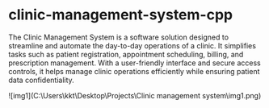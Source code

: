 # clinic-management-system-cpp
<p>The Clinic Management System is a software solution designed to streamline and automate the day-to-day operations of a clinic. It simplifies tasks such as patient registration, appointment scheduling, billing, and prescription management. With a user-friendly interface and secure access controls, it helps manage clinic operations efficiently while ensuring patient data confidentiality.</p>
![img1](C:\Users\kkt\Desktop\Projects\Clinic management system\img1.png)
